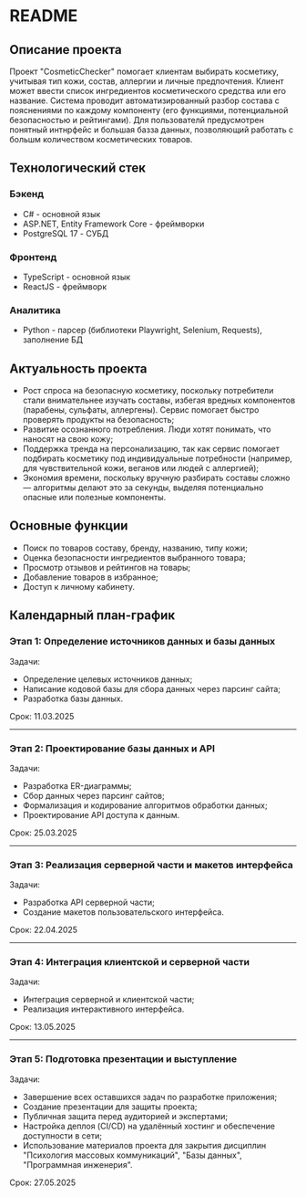 # README

## Описание проекта

Проект "CosmeticChecker" помогает клиентам выбирать косметику, учитывая тип кожи, состав, аллергии и личные предпочтения. Клиент может ввести список ингредиентов косметического средства или его название. Система проводит автоматизированный разбор состава с пояснениями по каждому компоненту (его функциями, потенциальной безопасностью и рейтингами). Для пользователй предусмотрен понятный интнрфейс и большая базза данных, позволяющий работать с большм количеством косметических товаров.



## Технологический стек

### Бэкенд
- C# - основной язык
- ASP.NET, Entity Framework Core - фреймворки
- PostgreSQL 17 - СУБД
### Фронтенд
- TypeScript - основной язык
- ReactJS - фреймворк
### Аналитика
- Python - парсер (библиотеки Playwright, Selenium, Requests), заполнение БД

## Актуальность проекта

- Рост спроса на безопасную косметику, поскольку потребители стали внимательнее изучать составы, избегая вредных компонентов (парабены, сульфаты, аллергены). Сервис помогает быстро проверять продукты на безопасность;
- Развитие осознанного потребления. Люди хотят понимать, что наносят на свою кожу;
- Поддержка тренда на персонализацию, так как сервис помогает подбирать косметику под индивидуальные потребности (например, для чувствительной кожи, веганов или людей с аллергией);
- Экономия времени, поскольку вручную разбирать составы сложно — алгоритмы делают это за секунды, выделяя потенциально опасные или полезные компоненты.

## Основные функции

- Поиск по товаров составу, бренду, названию, типу кожи;
- Оценка безопасности ингредиентов выбранного товара;
- Просмотр отзывов и рейтингов на товары;
- Добавление товаров в избранное;
- Доступ к личному кабинету.

## Календарный план-график

### Этап 1: Определение источников данных и базы данных

Задачи:

- Определение целевых источников данных;
- Написание кодовой базы для сбора данных через парсинг сайта;
- Разработка базы данных.

Срок: 11.03.2025

---

### Этап 2: Проектирование базы данных и API

Задачи:

- Разработка ER-диаграммы;
- Сбор данных через парсинг сайтов;
- Формализация и кодирование алгоритмов обработки данных;
- Проектирование API доступа к данным.

Срок: 25.03.2025

---

### Этап 3: Реализация серверной части и макетов интерфейса

Задачи:

- Разработка API серверной части;
- Создание макетов пользовательского интерфейса.

Срок: 22.04.2025

---

### Этап 4: Интеграция клиентской и серверной части

Задачи:

- Интеграция серверной и клиентской части;
- Реализация интерактивного интерфейса.

Срок: 13.05.2025

---

### Этап 5: Подготовка презентации и выступление

Задачи:

- Завершение всех оставшихся задач по разработке приложения;
- Создание презентации для защиты проекта;
- Публичная защита перед аудиторией и экспертами;
- Настройка деплоя (CI/CD) на удалённый хостинг и обеспечение доступности в сети;
- Использование материалов проекта для закрытия дисциплин "Психология массовых коммуникаций", "Базы данных", "Программная инженерия".

Срок: 27.05.2025
